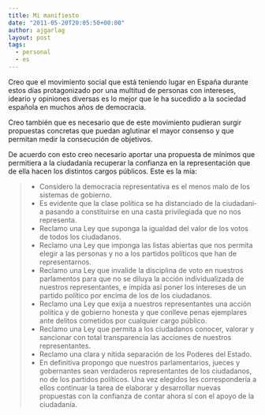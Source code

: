 ```yaml
---
title: Mi manifiesto
date: "2011-05-20T20:05:50+00:00"
author: ajgarlag
layout: post
tags:
  - personal
  - es
---
```

Creo que el movimiento social que está teniendo lugar en España durante estos días protagonizado por una multitud de personas con intereses, ideario y opiniones diversas es lo mejor que le ha sucedido a la sociedad española en muchos años de democracia.

Creo también que es necesario que de este movimiento pudieran surgir propuestas concretas que puedan aglutinar el mayor consenso y que permitan medir la consecución de objetivos.

De acuerdo con esto creo necesario aportar una propuesta de mí­nimos que permitiera a la ciudadaní­a recuperar la confianza en la representación que de ella hacen los distintos cargos públicos. Este es la mí­a:

>   * Considero la democracia representativa es el menos malo de los sistemas de gobierno.
>   * Es evidente que la clase política se ha distanciado de la ciudadaní­a pasando a constituirse en una casta privilegiada que no nos representa.
>   * Reclamo una Ley que suponga la igualdad del valor de los votos de todos los ciudadanos.
>   * Reclamo una Ley que imponga las listas abiertas que nos permita elegir a las personas y no a los partidos polí­ticos que han de representarnos.
>   * Reclamo una Ley que invalide la disciplina de voto en nuestros parlamentos para que no se diluya la acción individualizada de nuestros representantes, e impida así­ poner los intereses de un partido polí­tico por encima de los de los ciudadanos.
>   * Reclamo una Ley que exija a nuestros representantes una acción polí­tica y de gobierno honesta y que conlleve penas ejemplares ante delitos cometidos por cualquier cargo público.
>   * Reclamo una Ley que permita a los ciudadanos conocer, valorar y sancionar con total transparencia las acciones de nuestros representantes.
>   * Reclamo una clara y ní­tida separación de los Poderes del Estado.
>   * En definitiva propongo que nuestros parlamentarios, jueces y gobernantes sean verdaderos representantes de los ciudadanos, no de los partidos polí­ticos. Una vez elegidos les corresponderí­a a ellos continuar la tarea de elaborar y desarrollar nuevas propuestas con la confianza de contar ahora sí con el apoyo de la ciudadanía.
